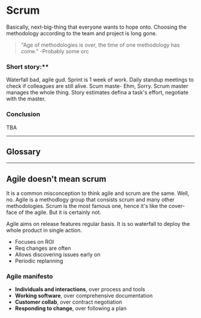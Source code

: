 # Scrum
Basically, next-big-thing that everyone wants to hope onto. Choosing the methodology according to the team and project is long gone. 
> "Age of methodologies is over, the time of one methodology has come." 
> -Probably some orc

### Short story:**

Waterfall bad, agile gud. Sprint is 1 week of work. 
Daily standup meetings to check if colleagues are still alive. Scum maste- Ehm, Sorry. Scrum master manages the whole thing.
Story estimates defina a task's effort, negotiate with the master.

### Conclusion

TBA


---

## Glossary



---

## Agile doesn't mean scrum
It is a common misconception to think agile and scrum are the same. Well, no. Agile is a methodlogy group that consists scrum and many other methodologies. Scrum is the most famous one, hence it's like the cover-face of the agile. But it is certainly not.

Agile aims on release features regular basis. It is so waterfall to deploy the whole product in single action. 
- Focuses on ROI
- Req changes are often
- Allows discovering issues early on
- Periodic replanning


### Agile manifesto
- **Individuals and interactions**, over process and tools
- **Working software**, over comprehensive documentation
- **Customer collab**, over contract negotiation
- **Responding to change**, over following a plan
